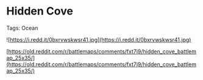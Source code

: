 # Hidden Cove

Tags: Ocean

![https://i.redd.it/0bxrvwskwsr41.jpg](https://i.redd.it/0bxrvwskwsr41.jpg)

[https://old.reddit.com/r/battlemaps/comments/fxt7j9/hidden_cove_battlemap_25x35/](https://old.reddit.com/r/battlemaps/comments/fxt7j9/hidden_cove_battlemap_25x35/)